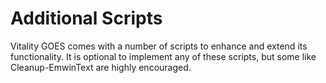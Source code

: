# Additional Scripts

Vitality GOES comes with a number of scripts to enhance and extend its functionality. It is optional to implement any of these scripts, but some like Cleanup-EmwinText are highly encouraged.

